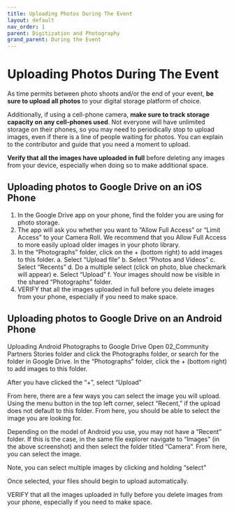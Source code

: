 ```yaml
---
title: Uploading Photos During The Event
layout: default
nav_order: 1
parent: Digitization and Photography
grand_parent: During the Event
---
```


# Uploading Photos During The Event

As time permits between photo shoots and/or the end of your event, **be sure to upload all photos** to your digital storage platform of choice. 

Additionally, if using a cell-phone camera, **make sure to track storage capacity on any cell-phones used**. Not everyone will have unlimited storage on their phones, so you may need to periodically stop to upload images, even if there is a line of people waiting for photos. You can explain to the contributor and guide that you need a moment to upload. 

**Verify that all the images have uploaded in full** before deleting any images from your device, especially when doing so to make additional space. 


## Uploading photos to Google Drive on an iOS Phone

1.	In the Google Drive app on your phone, find the folder you are using for photo storage.
2.	The app will ask you whether you want to “Allow Full Access” or “Limit Access” to your Camera Roll. We recommend that you Allow Full Access to more easily upload older images in your photo library. 
2.	In the “Photographs” folder, click on the + (bottom right) to add images to this folder.
	a.	Select “Upload file”
	b.	Select “Photos and Videos”
	c.	Select “Recents”
	d.	Do a multiple select (click on photo, blue checkmark will appear)
	e.	Select “Upload”
	f.	Your images should now be visible in the shared “Photographs” folder.
3.	VERIFY that all the images uploaded in full before you delete images from your phone, especially if you need to make space.

## Uploading photos to Google Drive on an Android Phone

Uploading Android Photographs to Google Drive
Open 02_Community Partners Stories folder and click the Photographs folder, or search for the folder in Google Drive.
 In the “Photographs” folder, click the + (bottom right) to add images to this folder.


After you have clicked the “+”, select “Upload”

From here, there are a few ways you can select the image you will upload.
Using the menu button in the top left corner, select “Recent,” if the upload does not default to this folder. From here, you should be able to select the image you are looking for.

Depending on the model of Android you use, you may not have a “Recent” folder. If this is the case, in the same file explorer navigate to “Images” (in the above screenshot) and then select the folder titled “Camera”. From here, you can select the image.

Note, you can select multiple images by clicking and holding “select”

Once selected, your files should begin to upload automatically. 

VERIFY that all the images uploaded in fully before you delete images from your phone, especially if you need to make space.